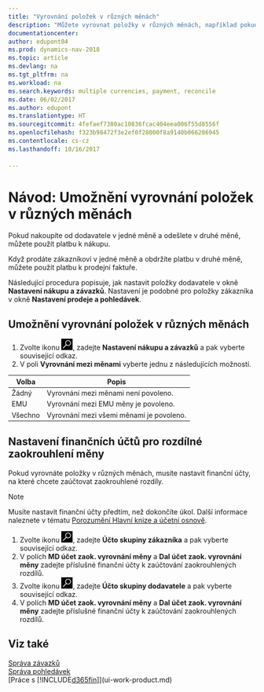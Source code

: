```yaml
---
title: "Vyrovnání položek v různých měnách"
description: "Můžete vyrovnat položky v různých měnách, například pokud prodáváte v jedné měně a obdržíte platbu v jiné."
documentationcenter: 
author: edupont04
ms.prod: dynamics-nav-2018
ms.topic: article
ms.devlang: na
ms.tgt_pltfrm: na
ms.workload: na
ms.search.keywords: multiple currencies, payment, reconcile
ms.date: 06/02/2017
ms.author: edupont
ms.translationtype: HT
ms.sourcegitcommit: 4fefaef7380ac10836fcac404eea006f55d8556f
ms.openlocfilehash: f323b98472f3e2ef0f28000f8a9140b066206945
ms.contentlocale: cs-cz
ms.lasthandoff: 10/16/2017

---
```

# <a name="how-to-enable-application-of-ledger-entries-in-different-currencies"></a>Návod: Umožnění vyrovnání položek v různých měnách
Pokud nakoupíte od dodavatele v jedné měně a odešlete v druhé měně, můžete použít platbu k nákupu.

Když prodáte zákazníkovi v jedné měně a obdržíte platbu v druhé měně, můžete použít platbu k prodejní faktuře.

Následující procedura popisuje, jak nastavit položky dodavatele v okně **Nastavení nákupu a závazků**. Nastavení je podobné pro položky zákazníka v okně **Nastavení prodeje a pohledávek**.

## <a name="to-enable-application-of-vendor-ledger-entries-in-different-currencies"></a>Umožnění vyrovnání položek v různých měnách
1. Zvolte ikonu ![Vyhledat stránku nebo sestavu](media/ui-search/search_small.png "Ikona Vyhledat stránku nebo sestavu"), zadejte **Nastavení nákupu a závazků** a pak vyberte související odkaz.
2. V poli **Vyrovnání mezi měnami** vyberte jednu z následujících možností.

| Volba | Popis |
| --- | --- |
| Žádný |Vyrovnání mezi měnami není povoleno. |
| EMU |Vyrovnání mezi EMU měny je povoleno. |
| Všechno |Vyrovnání mezi všemi měnami je povoleno. |

## <a name="to-set-up-gl-accounts-for-currency-application-rounding-differences"></a>Nastavení finančních účtů pro rozdílné zaokrouhlení měny  
Pokud vyrovnáte položky v různých měnách, musíte nastavit finanční účty, na které chcete zaúčtovat zaokrouhlené rozdíly.  

> [!NOTE]  
>  Musíte nastavit finanční účty předtím, než dokončíte úkol. Další informace naleznete v tématu [Porozumění Hlavní knize a účetní osnově](finance-general-ledger.md).

1. Zvolte ikonu ![Vyhledat stránku nebo sestavu](media/ui-search/search_small.png "Ikona Vyhledat stránku nebo sestavu"), zadejte **Účto skupiny zákazníka** a pak vyberte související odkaz.  
2. V polích **MD účet  zaok. vyrovnání měny** a **Dal účet zaok. vyrovnání měny** zadejte příslušné finanční účty k zaúčtování zaokrouhlených rozdílů.  
3. Zvolte ikonu ![Vyhledat stránku nebo sestavu](media/ui-search/search_small.png "Ikona Vyhledat stránku nebo sestavu"), zadejte **Účto skupiny dodavatele** a pak vyberte související odkaz.  
4. V polích **MD účet zaok. vyrovnání měny** a **Dal účet zaok. vyrovnání měny** zadejte příslušné finanční účty k zaúčtování zaokrouhlených rozdílů.  

## <a name="see-also"></a>Viz také
[Správa závazků](payables-manage-payables.md)  
[Správa pohledávek](receivables-manage-receivables.md)  
[Práce s [!INCLUDE[d365fin](includes/d365fin_md.md)]](ui-work-product.md)

